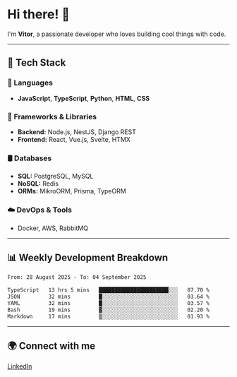 
# Hi there! 👋

I'm **Vitor**, a passionate developer who loves building cool things with code.

---
## 🔧 Tech Stack

### 📌 Languages
- **JavaScript**, **TypeScript**, **Python**, **HTML**, **CSS**

### 🚀 Frameworks & Libraries
- **Backend:** Node.js, NestJS, Django REST
- **Frontend:** React, Vue.js, Svelte, HTMX

### 🛢️ Databases
- **SQL:** PostgreSQL, MySQL
- **NoSQL:** Redis
- **ORMs:** MikroORM, Prisma, TypeORM

### ☁️ DevOps & Tools
- Docker, AWS, RabbitMQ

---
## 📊 Weekly Development Breakdown

<!--START_SECTION:waka-->

```txt
From: 28 August 2025 - To: 04 September 2025

TypeScript   13 hrs 5 mins   ██████████████████████░░░   87.70 %
JSON         32 mins         █░░░░░░░░░░░░░░░░░░░░░░░░   03.64 %
YAML         32 mins         █░░░░░░░░░░░░░░░░░░░░░░░░   03.57 %
Bash         19 mins         ▓░░░░░░░░░░░░░░░░░░░░░░░░   02.20 %
Markdown     17 mins         ▒░░░░░░░░░░░░░░░░░░░░░░░░   01.93 %
```

<!--END_SECTION:waka-->

---
## 🌍 Connect with me
[LinkedIn](https://www.linkedin.com/in/vitorlc)
